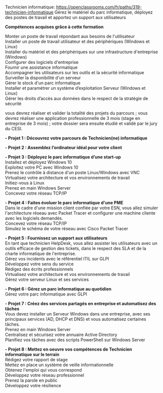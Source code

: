 Technicien informatique: https://openclassrooms.com/fr/paths/319-technicien-informatique
Gérez le matériel du parc informatique, déployez des postes de travail et apportez un support aux utilisateurs


**Compétences acquises grâce à cette formation**  

Monter un poste de travail répondant aux besoins de l'utilisateur  
Installer un poste de travail utilisateur et des périphériques (Windows et Linux)  
Installer du matériel et des périphériques sur une infrastructure d'entreprise (Windows)  
Configurer des logiciels d'entreprise  
Fournir une assistance informatique  
Accompagner les utilisateurs sur les outils et la sécurité informatique  
Surveiller la disponibilité d'un serveur  
Gérer le stock d'un parc informatique  
Installer et paramétrer un système d’exploitation Serveur (Windows et Linux)  
Gérer les droits d’accès aux données dans le respect de la stratégie de sécurité  


vous devrez réaliser et valider la totalité des projets du parcours ;
vous devrez réaliser une application professionnelle de 3 mois (stage en entreprise de 3 mois) ;
votre dossier sera ensuite étudié et validé par le jury du CESI.

**- Projet 1 : Découvrez votre parcours de Technicien(ne) informatique**

**- Projet 2 : Assemblez l’ordinateur idéal pour votre client**

**- Projet 3 : Déployez le parc informatique d’une start-up**  
  Installez et déployez Windows 10  
  Exploitez votre PC avec Windows 10  
  Prenez le contrôle à distance d'un poste Linux/Windows avec VNC  
  Virtualisez votre architecture et vos environnements de travail  
  Initiez-vous à Linux  
  Prenez en main Windows Server  
  Concevez votre réseau TCP/IP  

**- Projet 4 : Faites évoluer le parc informatique d'une PME**  
  Dans le cadre d'une mission client confiée par votre ESN, vous allez simuler l'architecture réseau avec Packet Tracer et configurer une machine cliente avec les logiciels demandés.  
  Concevez votre réseau TCP/IP  
  Simulez le schéma de votre réseau avec Cisco Packet Tracer  

**- Projet 5 : Fournissez un support aux utilisateurs**  
  En tant que technicien HelpDesk, vous allez assister les utilisateurs avec un outils efficace de gestion des tickets, dans le respect des SLA et de la charte informatique de l'entreprise.  
  Gérez vos incidents avec le référentiel ITIL sur GLPI  
  Développez votre sens du service  
  Rédigez des écrits professionnels  
  Virtualisez votre architecture et vos environnements de travail  
  Gérez votre serveur Linux et ses services  

**- Projet 6 : Gérez un parc informatique au quotidien**  
  	Gérez votre parc informatique avec GLPI  

**- Projet 7 : Créez des services partagés en entreprise et automatisez des tâches**  
  Vous devez installer un Serveur Windows dans une entreprise, avec ses principaux services (AD, DHCP et DNS) et vous automatisez certaines tâches.  
  Prenez en main Windows Server  
  Centralisez et sécurisez votre annuaire Active Directory  
  Planifiez vos tâches avec des scripts PowerShell sur Windows Server  

**- Projet 8 : Mettez en oeuvre vos compétences de Technicien informatique sur le terrain**  
  Rédigez votre rapport de stage  
  Mettez en place un système de veille informationnelle  
  Obtenez l'emploi qui vous correspond  
  Développez votre réseau professionnel  
  Prenez la parole en public  
  Développez votre résilience  
